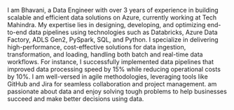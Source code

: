 I am Bhavani, a Data Engineer with over 3 years of experience in building scalable and efficient data solutions on Azure, currently working at Tech Mahindra. My expertise lies in designing, developing, and optimizing end-to-end data pipelines using technologies such as Databricks, Azure Data Factory, ADLS Gen2, PySpark, SQL, and Python.
I specialize in delivering high-performance, cost-effective solutions for data ingestion, transformation, and loading, handling both batch and real-time data workflows. For instance, I successfully implemented data pipelines that improved data processing speed by 15% while reducing operational costs by 10%.
I am well-versed in agile methodologies, leveraging tools like GitHub and Jira for seamless collaboration and project management. am passionate about data and enjoy solving tough problems to help businesses succeed and make better decisions using data.
